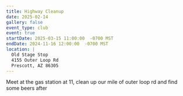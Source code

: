 ```yaml
---
title: Highway Cleanup
date: 2025-02-14
gallery: false
event_type: club
event: true
startDate: 2025-03-15 11:00:00  -0700 MST
endDate: 2024-11-16 12:00:00  -0700 MST
location: |
  Old Stage Stop
  4155 Outer Loop Rd
  Prescott, AZ 86305
---
```


Meet at the gas station at 11, clean up our mile of outer loop rd and find some beers after